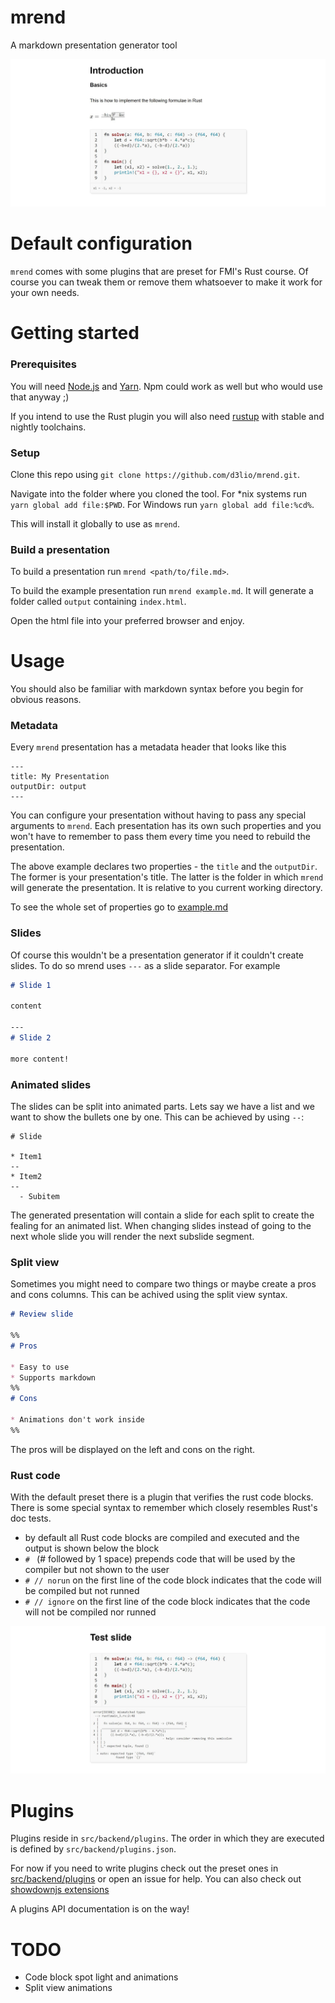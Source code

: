 # mrend

A markdown presentation generator tool

![](screenshots/example1.jpg)

# Default configuration

`mrend` comes with some plugins that are preset for FMI's Rust course.
Of course you can tweak them or remove them whatsoever to make it work for your own needs.

# Getting started

### Prerequisites

You will need [Node.js](https://nodejs.org/) and [Yarn](https://yarnpkg.com/).
Npm could work as well but who would use that anyway ;)

If you intend to use the Rust plugin you will also need [rustup](https://rustup.rs/) with
stable and nightly toolchains.

### Setup

Clone this repo using `git clone https://github.com/d3lio/mrend.git`.

Navigate into the folder where you cloned the tool.
For *nix systems run `yarn global add file:$PWD`.
For Windows run `yarn global add file:%cd%`.

This will install it globally to use as `mrend`.

### Build a presentation

To build a presentation run `mrend <path/to/file.md>`.

To build the example presentation run `mrend example.md`.
It will generate a folder called `output` containing `index.html`.

Open the html file into your preferred browser and enjoy.

# Usage

You should also be familiar with markdown syntax before you begin for obvious reasons.

### Metadata

Every `mrend` presentation has a metadata header that looks like this

```
---
title: My Presentation
outputDir: output
---
```

You can configure your presentation without having to pass any special arguments to `mrend`.
Each presentation has its own such properties and you won't have to remember to pass them
every time you need to rebuild the presentation.

The above example declares two properties - the `title` and the `outputDir`. The former is your
presentation's title. The latter is the folder in which `mrend` will generate the presentation.
It is relative to you current working directory.

To see the whole set of properties go to [example.md](example.md)

### Slides

Of course this wouldn't be a presentation generator if it couldn't create slides.
To do so mrend uses `---` as a slide separator. For example

```md
# Slide 1

content

---
# Slide 2

more content!
```

### Animated slides

The slides can be split into animated parts. Lets say we have a list and we want to show the bullets
one by one. This can be achieved by using `--`:

```
# Slide

* Item1
--
* Item2
--
  - Subitem
```

The generated presentation will contain a slide for each split to create the fealing for an animated list.
When changing slides instead of going to the next whole slide you will render the next subslide segment.

### Split view

Sometimes you might need to compare two things or maybe create a pros and cons columns.
This can be achived using the split view syntax.

```md
# Review slide

%%
# Pros

* Easy to use
* Supports markdown
%%
# Cons

* Animations don't work inside
%%
```

The pros will be displayed on the left and cons on the right.

### Rust code

With the default preset there is a plugin that verifies the rust code blocks. There is some special
syntax to remember which closely resembles Rust's doc tests.

* by default all Rust code blocks are compiled and executed and the output is shown below the block
* `# ` (# followed by 1 space) prepends code that will be used by the compiler but not shown to the user
* `# // norun` on the first line of the code block indicates that the code will be compiled but not runned
* `# // ignore` on the first line of the code block indicates that the code will not be compiled nor runned

![](screenshots/example2.jpg)

# Plugins

Plugins reside in `src/backend/plugins`. The order in which they are executed is defined by
`src/backend/plugins.json`.

For now if you need to write plugins check out the preset ones in [src/backend/plugins](src/backend/plugins)
or open an issue for help. You can also check out
[showdownjs extensions](https://github.com/showdownjs/showdown/wiki/extensions)

A plugins API documentation is on the way!

# TODO

* Code block spot light and animations
* Split view animations
